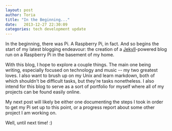 ```yaml
---
layout: post
author: Toria
title: "In the Beginning..."
date:   2013-12-27 22:30:09
categories: tech development update
---
```


In the beginning, there was Pi. A Raspberry Pi, in fact. And so begins the start of my latest blogging endeavour: the creation of a [Jekyll][jekyll]-powered blog run on a Raspberry Pi in the basement of my home.

With this blog, I hope to explore a couple things. The main one being writing, especially focused on technology and music -- my two greatest loves. I also want to brush up on my Unix and learn markdown, both of which shouldn't be difficult tasks, but they're tasks nonetheless. I also intend for this blog to serve as a sort of portfolio for myself where all of my projects can be found easily online.

My next post will likely be either one documenting the steps I took in order to get my Pi set up to this point, or a progress report about some other project I am working on.

Well, until next time! :)

[jekyll]:	http://jekyllrb.com
